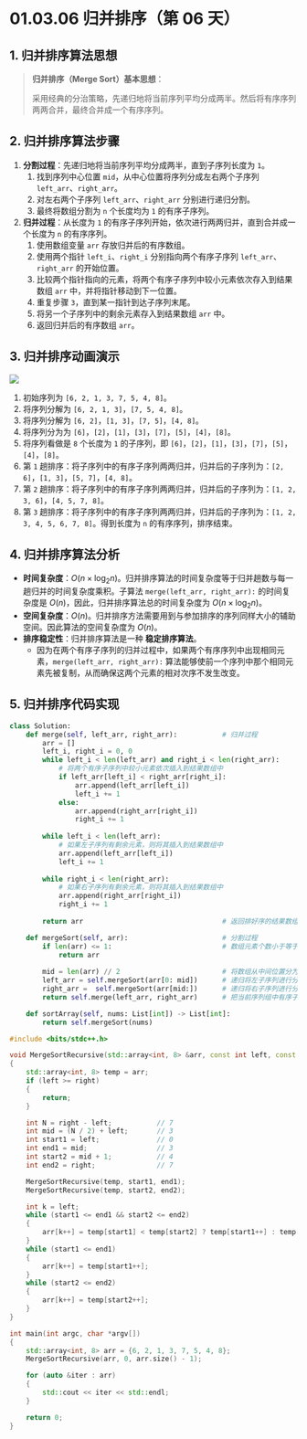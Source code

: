 # 01.03.06 归并排序（第 06 天）

## 1. 归并排序算法思想

> **归并排序（Merge Sort）基本思想**：
>
> 采用经典的分治策略，先递归地将当前序列平均分成两半。然后将有序序列两两合并，最终合并成一个有序序列。

## 2. 归并排序算法步骤

1. **分割过程**：先递归地将当前序列平均分成两半，直到子序列长度为 `1`。
   1. 找到序列中心位置 `mid`，从中心位置将序列分成左右两个子序列 `left_arr`、`right_arr`。
   2. 对左右两个子序列 `left_arr`、`right_arr` 分别进行递归分割。
   3. 最终将数组分割为 `n` 个长度均为 `1` 的有序子序列。
2. **归并过程**：从长度为 `1` 的有序子序列开始，依次进行两两归并，直到合并成一个长度为 `n` 的有序序列。
   1. 使用数组变量 `arr` 存放归并后的有序数组。
   2. 使用两个指针 `left_i`、`right_i` 分别指向两个有序子序列 `left_arr`、`right_arr` 的开始位置。
   3. 比较两个指针指向的元素，将两个有序子序列中较小元素依次存入到结果数组 `arr` 中，并将指针移动到下一位置。
   4. 重复步骤 `3`，直到某一指针到达子序列末尾。
   5. 将另一个子序列中的剩余元素存入到结果数组 `arr` 中。
   6. 返回归并后的有序数组 `arr`。

## 3. 归并排序动画演示

![](images/01.03.06-001.gif)

1. 初始序列为 `[6, 2, 1, 3, 7, 5, 4, 8]`。
2. 将序列分解为 `[6, 2, 1, 3]`，`[7, 5, 4, 8]`。
3. 将序列分解为 `[6, 2]`，`[1, 3]`，`[7, 5]`，`[4, 8]`。
4. 将序列分为为 `[6]`，`[2]`，`[1]`，`[3]`，`[7]`，`[5]`，`[4]`，`[8]`。
5. 将序列看做是 `8` 个长度为 `1` 的子序列，即 `[6]`，`[2]`，`[1]`，`[3]`，`[7]`，`[5]`，`[4]`，`[8]`。
6. 第 `1` 趟排序：将子序列中的有序子序列两两归并，归并后的子序列为：`[2, 6]`，`[1, 3]`，`[5, 7]`，`[4, 8]`。
7. 第 `2` 趟排序：将子序列中的有序子序列两两归并，归并后的子序列为：`[1, 2, 3, 6]`，`[4, 5, 7, 8]`。
8. 第 `3` 趟排序：将子序列中的有序子序列两两归并，归并后的子序列为：`[1, 2, 3, 4, 5, 6, 7, 8]`。得到长度为 `n` 的有序序列，排序结束。

## 4. 归并排序算法分析

- **时间复杂度**：$O(n \times \log_2n)$。归并排序算法的时间复杂度等于归并趟数与每一趟归并的时间复杂度乘积。子算法 `merge(left_arr, right_arr):` 的时间复杂度是 $O(n)$，因此，归并排序算法总的时间复杂度为 $O(n \times \log_2 n)$。
- **空间复杂度**：$O(n)$。归并排序方法需要用到与参加排序的序列同样大小的辅助空间。因此算法的空间复杂度为 $O(n)$。
- **排序稳定性**：归并排序算法是一种 **稳定排序算法**。
  - 因为在两个有序子序列的归并过程中，如果两个有序序列中出现相同元素，`merge(left_arr, right_arr):` 算法能够使前一个序列中那个相同元素先被复制，从而确保这两个元素的相对次序不发生改变。


## 5. 归并排序代码实现

```Python
class Solution:
    def merge(self, left_arr, right_arr):           # 归并过程
        arr = []
        left_i, right_i = 0, 0
        while left_i < len(left_arr) and right_i < len(right_arr):
            # 将两个有序子序列中较小元素依次插入到结果数组中
            if left_arr[left_i] < right_arr[right_i]:
                arr.append(left_arr[left_i])
                left_i += 1
            else:
                arr.append(right_arr[right_i])
                right_i += 1
        
        while left_i < len(left_arr):
            # 如果左子序列有剩余元素，则将其插入到结果数组中
            arr.append(left_arr[left_i])
            left_i += 1
            
        while right_i < len(right_arr):
            # 如果右子序列有剩余元素，则将其插入到结果数组中
            arr.append(right_arr[right_i])
            right_i += 1
        
        return arr                                  # 返回排好序的结果数组

    def mergeSort(self, arr):                       # 分割过程
        if len(arr) <= 1:                           # 数组元素个数小于等于 1 时，直接返回原数组
            return arr
        
        mid = len(arr) // 2                         # 将数组从中间位置分为左右两个数组。
        left_arr = self.mergeSort(arr[0: mid])      # 递归将左子序列进行分割和排序
        right_arr =  self.mergeSort(arr[mid:])      # 递归将右子序列进行分割和排序
        return self.merge(left_arr, right_arr)      # 把当前序列组中有序子序列逐层向上，进行两两合并。

    def sortArray(self, nums: List[int]) -> List[int]:
        return self.mergeSort(nums)
```

```C++
#include <bits/stdc++.h>

void MergeSortRecursive(std::array<int, 8> &arr, const int left, const int right)
{
    std::array<int, 8> temp = arr;
    if (left >= right)
    {
        return;
    }

    int N = right - left;           // 7
    int mid = (N / 2) + left;       // 3
    int start1 = left;              // 0
    int end1 = mid;                 // 3
    int start2 = mid + 1;           // 4
    int end2 = right;               // 7

    MergeSortRecursive(temp, start1, end1);
    MergeSortRecursive(temp, start2, end2);

    int k = left;
    while (start1 <= end1 && start2 <= end2)
    {
        arr[k++] = temp[start1] < temp[start2] ? temp[start1++] : temp[start2++];
    }
    while (start1 <= end1)
    {
        arr[k++] = temp[start1++];
    }
    while (start2 <= end2)
    {
        arr[k++] = temp[start2++];
    }
}

int main(int argc, char *argv[])
{
    std::array<int, 8> arr = {6, 2, 1, 3, 7, 5, 4, 8};
    MergeSortRecursive(arr, 0, arr.size() - 1);

    for (auto &iter : arr)
    {
        std::cout << iter << std::endl;
    }

    return 0;
}
```

